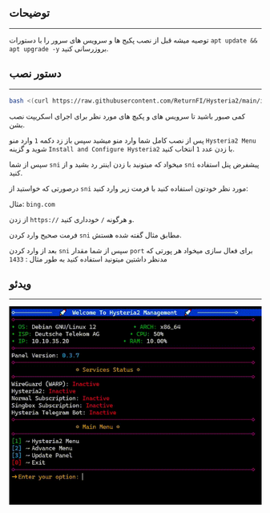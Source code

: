 
## توضیحات
--- 
توصیه میشه قبل از نصب پکیج ها و سرویس های سرور را با دستورات `apt update && apt upgrade -y` بروزرسانی کنید.



## دستور نصب
--- 

``` bash
bash <(curl https://raw.githubusercontent.com/ReturnFI/Hysteria2/main/install.sh)
```

کمی صبور باشید تا سرویس های و پکیچ های مورد نظر برای اجرای اسکریپت نصب بشن.

پس از نصب کامل شما وارد منو میشید
سپس باز زد دکمه `1` وارد منو `Hysteria2 Menu` شوید و گزینه `Install and Configure Hysteria2`
با زدن عدد `1` انتخاب کنید.

سپس از شما `sni` میخواد که میتونید با زدن اینتر رد بشید و از `sni` پیشفرض پنل استفاده کنید.

درصورتی که خواستید از `sni` مورد نظر خودتون استفاده کنید با فرمت زیر وارد کنید:

مثال:
`bing.com`

از زدن `https://` و هرگونه `/` خودداری کنید.

فرمت صحیح وارد کردن `sni` مطابق مثال گفته شده هستش.

بعد از وارد کردن `sni` سپس از شما مقدار `port` برای فعال سازی میخواد
هر پورتی که مدنظر داشتین میتونید استفاده کنید به طور مثال :
`1433`



## ویدئو
---

<p align="center">
<img src="/../../Picture/install.gif">
</p>
